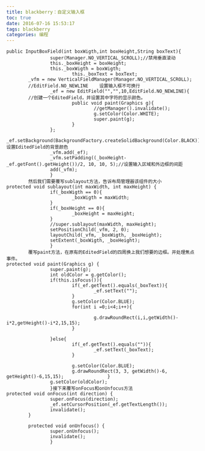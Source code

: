 ```yaml
---
title: blackberry：自定义输入框
toc: true
date: 2016-07-16 15:53:17
tags: blackberry
categories: 编程
---
```

	public InputBoxField(int boxWigth,int boxHeight,String boxText){
	                super(Manager.NO_VERTICAL_SCROLL);//禁用垂直滚动
	                this._boxHeight = boxHeight;
	                this._boxWigth = boxWigth;
	                        this._boxText = boxText;
	        _vfm = new VerticalFieldManager(Manager.NO_VERTICAL_SCROLL);
	        //EditField.NO_NEWLINE    设置输入框不可换行
	                _ef = new EditField("","",10,EditField.NO_NEWLINE){
	        //创建一个EditedField，并设置其中字符的显示颜色。
	                        public void paint(Graphics g){
	                                //getManager().invalidate();
	                                g.setColor(Color.WHITE);
	                                super.paint(g);
	                        }
	                };
	                _ef.setBackground(BackgroundFactory.createSolidBackground(Color.BLACK));//设置EditedField的背景颜色
	                _vfm.add(_ef);
	                _vfm.setPadding((_boxHeight-_ef.getFont().getHeight())/2, 10, 10, 5);//设置输入区域和外边框的间距
	                add(_vfm);
	                }
	        然后我们需要覆写sublayout方法，告诉布局管理器该组件的大小
	protected void sublayout(int maxWidth, int maxHeight) {
	                if(_boxWigth == 0){
	                        _boxWigth = maxWidth;
	                }
	                if(_boxHeight == 0){
	                        _boxHeight = maxHeight;
	                }
	                //super.sublayout(maxWidth, maxHeight);
	                setPositionChild(_vfm, 2, 0);
	                layoutChild(_vfm, _boxWigth, _boxHeight);
	                setExtent(_boxWigth, _boxHeight);
	                }
	        覆写paint方法，在原有的EditedField的四周换上我们想要的边框。并处理焦点事件。
	protected void paint(Graphics g) {
	                super.paint(g);
	                int oldColor = g.getColor();
	                if(this.isFocus()){
	                        if(_ef.getText().equals(_boxText)){
	                                _ef.setText("");
	                        }
	                        g.setColor(Color.BLUE);
	                        for(int i =0;i<4;i++){

	                                g.drawRoundRect(i,i,getWidth()-i*2,getHeight()-i*2,15,15);
	                        }       

	                }else{
	                        if(_ef.getText().equals("")){
	                                _ef.setText(_boxText);
	                        }

	                        g.setColor(Color.BLUE);
	                        g.drawRoundRect(3, 3, getWidth()-6, getHeight()-6,15,15);                }
	                g.setColor(oldColor);
	                }接下来覆写onFocus和onUnfocus方法
	protected void onFocus(int direction) {
	                super.onFocus(direction);
	                _ef.setCursorPosition(_ef.getTextLength());
	                invalidate();
	        }

	        protected void onUnfocus() {
	                super.onUnfocus();
	                invalidate();
	                }
